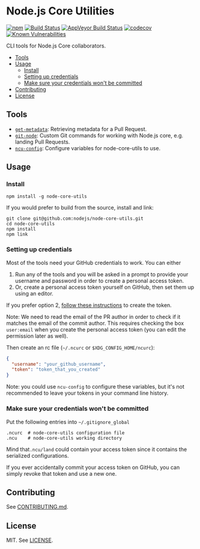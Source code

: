 # Node.js Core Utilities
[![npm](https://img.shields.io/npm/v/node-core-utils.svg?style=flat-square)](https://npmjs.org/package/node-core-utils)
[![Build Status](https://img.shields.io/travis/nodejs/node-core-utils.svg?style=flat-square)](https://travis-ci.org/nodejs/node-core-utils)
[![AppVeyor Build Status](https://img.shields.io/appveyor/ci/joyeecheung/node-core-utils/master.svg?style=flat-square&logo=appveyor)](https://ci.appveyor.com/project/nodejs/node-core-utils/history)
[![codecov](https://img.shields.io/codecov/c/github/nodejs/node-core-utils.svg?style=flat-square)](https://codecov.io/gh/nodejs/node-core-utils)
[![Known Vulnerabilities](https://snyk.io/test/github/nodejs/node-core-utils/badge.svg?style=flat-square)](https://snyk.io/test/github/nodejs/node-core-utils)

CLI tools for Node.js Core collaborators.

<!-- TOC -->

- [Tools](#tools)
- [Usage](#usage)
  - [Install](#install)
  - [Setting up credentials](#setting-up-credentials)
  - [Make sure your credentials won't be committed](#make-sure-your-credentials-wont-be-committed)
- [Contributing](#contributing)
- [License](#license)

<!-- /TOC -->

## Tools

- [`get-metadata`](./docs/get-metadata.md): Retrieving metadata for a Pull Request.
- [`git-node`](./docs/git-node.md): Custom Git commands for working with Node.js
  core, e.g. landing Pull Requests.
- [`ncu-config`](./docs/ncu-config.md): Configure variables for node-core-utils
  to use.

## Usage

### Install

```
npm install -g node-core-utils
```

If you would prefer to build from the source, install and link:

```
git clone git@github.com:nodejs/node-core-utils.git
cd node-core-utils
npm install
npm link
```

### Setting up credentials

Most of the tools need your GitHub credentials to work. You can either

1. Run any of the tools and you will be asked in a prompt to provide your
  username and password in order to create a personal access token.
2. Or, create a personal access token yourself on GitHub, then set them up
  using an editor.

If you prefer option 2, [follow these instructions](https://help.github.com/articles/creating-a-personal-access-token-for-the-command-line/)
to create the token.

Note: We need to read the email of the PR author in order to check if it matches
the email of the commit author. This requires checking the box `user:email` when
you create the personal access token (you can edit the permission later as well).

Then create an rc file (`~/.ncurc` or `$XDG_CONFIG_HOME/ncurc`):

```json
{
  "username": "your_github_username",
  "token": "token_that_you_created"
}
```

Note: you could use `ncu-config` to configure these variables, but it's not
recommended to leave your tokens in your command line history.

### Make sure your credentials won't be committed

Put the following entries into `~/.gitignore_global`

```
.ncurc  # node-core-utils configuration file
.ncu    # node-core-utils working directory
```

Mind that`.ncu/land` could contain your access token since it contains the
serialized configurations.

If you ever accidentally commit your access token on GitHub, you can simply
revoke that token and use a new one.

## Contributing

See [CONTRIBUTING.md](./CONTRIBUTING.md).

## License

MIT. See [LICENSE](./LICENSE).
